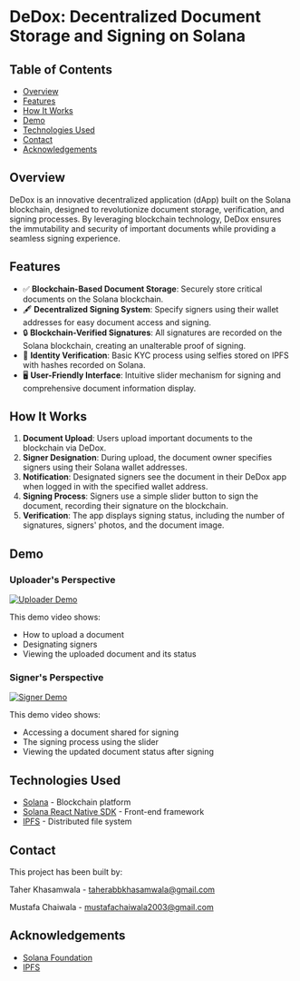 # DeDox: Decentralized Document Storage and Signing on Solana

## Table of Contents
- [Overview](#overview)
- [Features](#features)
- [How It Works](#how-it-works)
- [Demo](#demo)
- [Technologies Used](#technologies-used)
- [Contact](#contact)
- [Acknowledgements](#acknowledgements)

## Overview

DeDox is an innovative decentralized application (dApp) built on the Solana blockchain, designed to revolutionize document storage, verification, and signing processes. By leveraging blockchain technology, DeDox ensures the immutability and security of important documents while providing a seamless signing experience.

## Features

- ✅ **Blockchain-Based Document Storage**: Securely store critical documents on the Solana blockchain.
- 🖋️ **Decentralized Signing System**: Specify signers using their wallet addresses for easy document access and signing.
- 🔒 **Blockchain-Verified Signatures**: All signatures are recorded on the Solana blockchain, creating an unalterable proof of signing.
- 🤳 **Identity Verification**: Basic KYC process using selfies stored on IPFS with hashes recorded on Solana.
- 🖥️ **User-Friendly Interface**: Intuitive slider mechanism for signing and comprehensive document information display.

## How It Works

1. **Document Upload**: Users upload important documents to the blockchain via DeDox.
2. **Signer Designation**: During upload, the document owner specifies signers using their Solana wallet addresses.
3. **Notification**: Designated signers see the document in their DeDox app when logged in with the specified wallet address.
4. **Signing Process**: Signers use a simple slider button to sign the document, recording their signature on the blockchain.
5. **Verification**: The app displays signing status, including the number of signatures, signers' photos, and the document image.

## Demo

### Uploader's Perspective

[![Uploader Demo](https://drive.google.com/thumbnail?id=116MlVJtlGZKouG-8unk1lYvuB8XXWQBu)](https://drive.google.com/file/d/116MlVJtlGZKouG-8unk1lYvuB8XXWQBu/view?usp=sharing)

This demo video shows:
- How to upload a document
- Designating signers
- Viewing the uploaded document and its status

### Signer's Perspective

[![Signer Demo](https://drive.google.com/thumbnail?id=16no5UWvLf1gxn_9zamTVuWceRvCapqE0)](https://drive.google.com/file/d/16no5UWvLf1gxn_9zamTVuWceRvCapqE0/view?usp=sharing)

This demo video shows:
- Accessing a document shared for signing
- The signing process using the slider
- Viewing the updated document status after signing

## Technologies Used

- [Solana](https://solana.com/) - Blockchain platform
- [Solana React Native SDK](https://docs.solanamobile.com/react-native/overview) - Front-end framework
- [IPFS](https://ipfs.io/) - Distributed file system

## Contact

This project has been built by:

Taher Khasamwala - taherabbkhasamwala@gmail.com

Mustafa Chaiwala - mustafachaiwala2003@gmail.com

## Acknowledgements

- [Solana Foundation](https://solana.com/)
- [IPFS](https://ipfs.io/)
